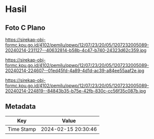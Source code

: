 # Hasil

## Foto C Plano

https://sirekap-obj-formc.kpu.go.id/4102/pemilu/ppwp/12/07/23/20/05/1207232005089-20240214-231127--40632814-b58b-4c47-b740-24323d62c359.jpg

https://sirekap-obj-formc.kpu.go.id/4102/pemilu/ppwp/12/07/23/20/05/1207232005089-20240214-224607--01ed45fd-4a89-4d1d-ac39-a84ee55aaf2e.jpg

https://sirekap-obj-formc.kpu.go.id/4102/pemilu/ppwp/12/07/23/20/05/1207232005089-20240214-224819--84843b35-b75e-42fb-830c-cc56f35c087b.jpg


## Metadata

| Key        | Value               |
| ---------- | ------------------- |
| Time Stamp | 2024-02-15 20:30:46 |



